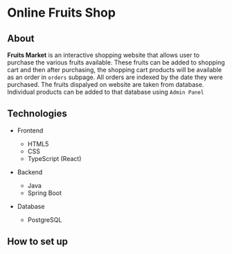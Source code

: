 # Online Fruits Shop

## About

**Fruits Market** is an interactive shopping website that allows user to purchase the various fruits available. These fruits can be added to shopping cart and then after purchasing, the shopping cart products will be available as an order in `orders` subpage. All orders are indexed by the date they were purchased. The fruits dispalyed on website are taken from database. Individual products can be added to that database using `Admin Panel`


## Technologies
- Frontend
    - HTML5
    - CSS
    - TypeScript (React)

- Backend
    - Java
    - Spring Boot

- Database
    - PostgreSQL


## How to set up